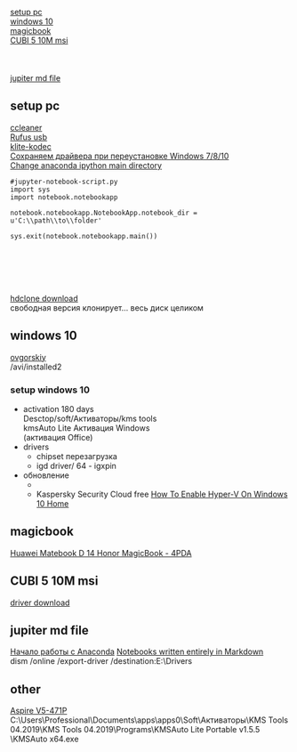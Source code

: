 [setup pc](#setup-pc)   
[windows 10](#windows-10)   
[magicbook](#magicbook)   
[CUBI 5 10M msi](#CUBI-5-10M)   
[](#)   
[](#)   
[](#)   
[jupiter md file](#jupiter-md-file)   

## setup pc
[ccleaner](https://www.ccleaner.com/ru-ru/ccleaner/download/standard)  
[Rufus usb](https://rufus.ie/ru_RU.html)  
[klite-kodec](https://klite-kodec.ru/k-lite-codec-pack-dlya-windows-10/)  
[Сохраняем драйвера при переустановке Windows 7/8/10](https://zen.yandex.ru/media/supercomputer/sohraniaem-draivera-pri-pereustanovke-windows-7810-5b223bbc77d0e67f1fc559e9)   
[Change anaconda ipython main directory](https://stackoverflow.com/questions/24117132/change-anaconda-ipython-main-directory)  
```
#jupyter-notebook-script.py
import sys
import notebook.notebookapp 

notebook.notebookapp.NotebookApp.notebook_dir = u'C:\\path\\to\\folder'

sys.exit(notebook.notebookapp.main())
```
[]()  
[]()  
[]()  
[]()  
[]()  

[hdclone download](https://www.miray.de/download/hdclone.html)  
свободная версия клонирует... весь диск целиком  

## windows 10
[ovgorskiy](https://ovgorskiy.ru/)  
/avi/installed2  
### setup windows 10
- activation 180 days  
  Desctop/soft/Aктиваторы/kms tools   
  kmsAuto Lite Активация Windows  
  (активация Office)  
- drivers  
  - chipset перезагрузка  
  - igd driver/ 64 - igxpin
- обновление  
  - []()  
  - Kaspersky Security Cloud free
[How To Enable Hyper-V On Windows 10 Home](https://www.itechtics.com/enable-hyper-v-windows-10-home/)  
[]()  

## magicbook
[Huawei Matebook D 14 Honor MagicBook - 4PDA](https://4pda.ru/forum/index.php?showtopic=919719&st=1840)  
[]()  

## CUBI 5 10M msi
[driver download](https://www.msi.com/Mini-PC/support/Cubi-5-10M#down-driver&Win10%2064)  
## 

## 

## 

## jupiter md file  
[Начало работы с Anaconda](https://pythonru.com/baza-znanij/nachalo-raboty-s-anaconda)
[Notebooks written entirely in Markdown](https://jupyterbook.org/file-types/myst-notebooks.html)   
dism /online /export-driver /destination:E:\Drivers   
## other
[Aspire V5-471P](https://www.acer.com/ac/ru/RU/content/support-product/4583?b=1&pn=NX.M3UER.003)   
C:\Users\Professional\Documents\apps\apps0\Soft\Активаторы\KMS Tools 04.2019\KMS Tools 04.2019\Programs\KMSAuto Lite Portable v1.5.5
\KMSAuto x64.exe   
[]()   
[]()   
[]()   
[]()   
